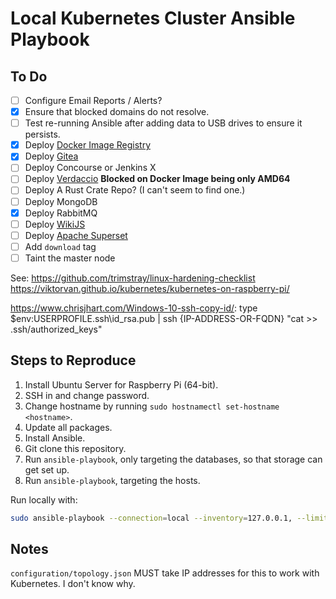 # Local Kubernetes Cluster Ansible Playbook

## To Do

- [ ] Configure Email Reports / Alerts?
- [x] Ensure that blocked domains do not resolve.
- [ ] Test re-running Ansible after adding data to USB drives to ensure it persists.
- [x] Deploy [Docker Image Registry](https://docs.docker.com/registry/deploying/)
- [x] Deploy [Gitea](https://docs.gitea.io/en-us/install-with-docker/)
- [ ] Deploy Concourse or Jenkins X
- [ ] Deploy [Verdaccio](https://verdaccio.org/docs/en/installation) **Blocked on Docker Image being only AMD64**
- [ ] Deploy A Rust Crate Repo? (I can't seem to find one.)
- [ ] Deploy MongoDB
- [x] Deploy RabbitMQ
- [ ] Deploy [WikiJS](https://docs.requarks.io/install/docker)
- [ ] Deploy [Apache Superset](https://superset.apache.org/docs/installation/installing-superset-using-docker-compose)
- [ ] Add `download` tag
- [ ] Taint the master node

See: https://github.com/trimstray/linux-hardening-checklist
https://viktorvan.github.io/kubernetes/kubernetes-on-raspberry-pi/

https://www.chrisjhart.com/Windows-10-ssh-copy-id/:
type $env:USERPROFILE\.ssh\id_rsa.pub | ssh {IP-ADDRESS-OR-FQDN} "cat >> .ssh/authorized_keys"

## Steps to Reproduce

1. Install Ubuntu Server for Raspberry Pi (64-bit).
2. SSH in and change password.
3. Change hostname by running `sudo hostnamectl set-hostname <hostname>`.
4. Update all packages.
5. Install Ansible.
6. Git clone this repository.
7. Run `ansible-playbook`, only targeting the databases, so that storage can get set up.
8. Run `ansible-playbook`, targeting the hosts.

Run locally with:

```bash
sudo ansible-playbook --connection=local --inventory=127.0.0.1, --limit=127.0.0.1 ./playbook.yml
```

## Notes

`configuration/topology.json` MUST take IP addresses for this to work with
Kubernetes. I don't know why.